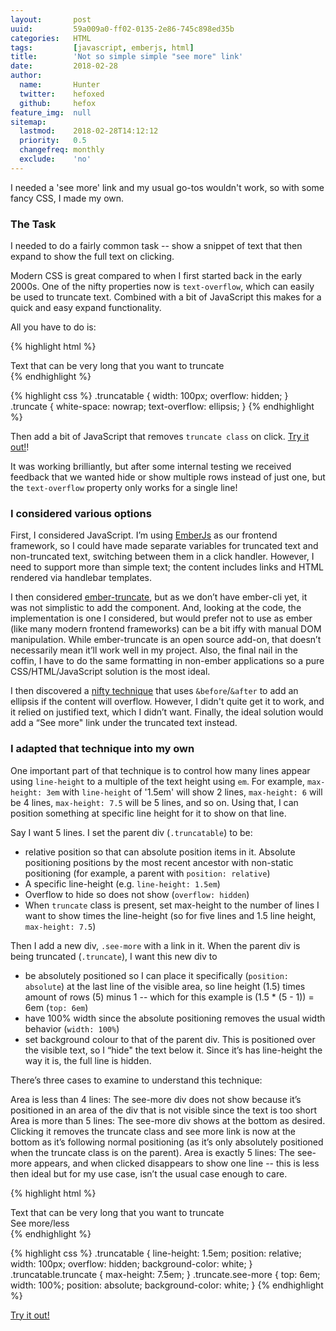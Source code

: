 ```yaml
---
layout:       post
uuid:         59a009a0-ff02-0135-2e86-745c898ed35b
categories:   HTML
tags:         [javascript, emberjs, html]
title:        'Not so simple simple "see more" link'
date:         2018-02-28
author:
  name:       Hunter
  twitter:    hefoxed
  github:     hefox
feature_img:  null
sitemap:
  lastmod:    2018-02-28T14:12:12
  priority:   0.5
  changefreq: monthly
  exclude:    'no'
---
```


I needed a 'see more' link and my usual go-tos wouldn't work, so with some fancy CSS, I made my own.

### The Task

I needed to do a fairly common task -- show a snippet of text that then expand to show the full text on clicking.

Modern CSS is great compared to when I first started back in the early 2000s.  One of the nifty properties now is `text-overflow`, which can easily be used to truncate text.  Combined with a bit of JavaScript this makes for a quick and easy expand functionality.

All you have to do is:

{% highlight html %}
<div class="truncatable truncate">
  Text that can be very long that you want to truncate
</div>
{% endhighlight %}

{% highlight css %}
.truncatable {
  width: 100px;
  overflow: hidden;
}
.truncate {
  white-space: nowrap;
  text-overflow: ellipsis;
}
{% endhighlight %}

Then add a bit of JavaScript that removes `truncate class` on click.  [Try it out!](http://jsbin.com/bemoqoy/3/edit?html,css,js,output)!

It was working brilliantly, but after some internal testing we received feedback that we wanted hide or show multiple rows instead of just one, but the `text-overflow` property only works for a single line!

### I considered various options

First, I considered JavaScript. I’m using [EmberJs](http://emberjs.com/) as our frontend framework, so I could have made separate variables for truncated text and non-truncated text, switching between them in a click handler. However, I need to support more than simple text; the content includes links and HTML rendered via handlebar templates.

I then considered [ember-truncate](https://www.npmjs.com/package/ember-truncate), but as we don’t have ember-cli yet, it was not simplistic to add the component.  And, looking at the code, the implementation is one I considered, but would prefer not to use as ember (like many modern frontend frameworks) can be a bit iffy with manual DOM manipulation. While ember-truncate is an open source add-on, that doesn’t necessarily mean it’ll work well in my project. Also, the final nail in the coffin, I have to do the same formatting in non-ember applications so a pure CSS/HTML/JavaScript solution is the most ideal.

I then discovered a [nifty technique](http://hackingui.com/front-end/a-pure-css-solution-for-multiline-text-truncation/) that uses `&before`/`&after` to add an ellipsis if the content will overflow. However, I didn't quite get it to work, and it relied on justified text, which I didn’t want.  Finally, the ideal solution would add a “See more" link under the truncated text instead.

### I adapted that technique into my own

One important part of that technique is to control how many lines appear using `line-height` to a multiple of the text height using `em`. For example, `max-height: 3em` with `line-height` of '1.5em' will show 2 lines, `max-height: 6` will be 4 lines, `max-height: 7.5` will be 5 lines, and so on. Using that, I can position something at specific line height for it to show on that line.

Say I want 5 lines. I set the parent div (`.truncatable`) to be:
- relative position so that can absolute position items in it. Absolute positioning positions by the most recent ancestor with non-static positioning (for example, a parent with `position: relative`)
- A specific line-height (e.g. `line-height: 1.5em`)
- Overflow to hide so does not show (`overflow: hidden`)
- When `truncate` class is present, set max-height to the number of lines I want to show times the line-height (so for five lines and 1.5 line height, `max-height: 7.5`)

Then I add a new div, `.see-more` with a link in it. When the parent div is being truncated (`.truncate`), I want this new div to
- be absolutely positioned so I can place it specifically (`position: absolute`) at the last line of the visible area, so line height (1.5) times amount of rows (5) minus 1 -- which for this example is (1.5 * (5 - 1)) = 6em (`top: 6em`)
- have 100% width since the absolute positioning removes the usual width behavior (`width: 100%`)
- set background colour to that of the parent div. This is positioned over the visible text, so I “hide" the text below it. Since it’s has line-height the way it is, the full line is hidden.

There’s three cases to examine to understand this technique:

Area is less than 4 lines: The see-more div does not show because it’s positioned in an area of the div that is not visible since the text is too short
Area is more than 5 lines: The see-more div shows at the bottom as desired. Clicking it removes the truncate class and see more link is now at the bottom as it’s following normal positioning  (as it’s only absolutely positioned when the truncate class is on the parent).
Area is exactly 5 lines: The see-more appears, and when clicked disappears to show one line -- this is less then ideal but for my use case, isn’t the usual case enough to care.

{% highlight html %}
<div class="truncatable truncate">
  Text that can be very long that you want to truncate
  <div class="see-more">
    <a>See more/less</a>
  </div>
</div>
{% endhighlight %}

{% highlight css %}
.truncatable {
  line-height: 1.5em;
  position: relative;
  width: 100px;
  overflow: hidden;
  background-color: white;
}
.truncatable.truncate {
  max-height: 7.5em;
}
.truncate.see-more {
  top: 6em;
  width: 100%;
  position: absolute;
  background-color: white;
}
{% endhighlight %}

[Try it out!](http://jsbin.com/zusahi/edit?html,css,js,output)
